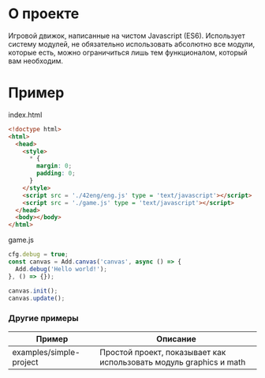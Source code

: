 # О проекте
Игровой движок, написанные на чистом Javascript (ES6). Использует систему модулей, не обязательно использовать абсолютно все модули, которые есть, можно ограничиться лишь тем функционалом, который вам необходим.

# Пример
index.html
```html
<!doctype html>
<html>
  <head>
    <style>
      * {
        margin: 0;
        padding: 0;
      }
    </style>
    <script src = './42eng/eng.js' type = 'text/javascript'></script>
    <script src = './game.js' type = 'text/javascript'></script>
  </head>
  <body></body>
</html>
```

game.js
```js
cfg.debug = true;
const canvas = Add.canvas('canvas', async () => {
  Add.debug('Hello world!');
}, () => {});

canvas.init();
canvas.update();
```

### Другие примеры
| Пример | Описание |
| --- | --- |
| examples/simple-project | Простой проект, показывает как использовать модуль graphics и math |
